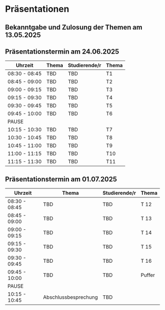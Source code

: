 # Präsentationen

## Bekanntgabe und Zulosung der Themen am 13.05.2025


## Präsentationstermin am 24.06.2025

| Uhrzeit | Thema | Studierende/r | Thema |
|---|---|---| --- |
| 08:30 - 08:45 | TBD | TBD | T1 |
| 08:45 - 09:00 | TBD | TBD | T2 |
| 09:00 - 09:15 | TBD | TBD | T3 |
| 09:15 - 09:30 | TBD | TBD | T4 |
| 09:30 - 09:45 | TBD | TBD | T5 |
| 09:45 - 10:00 | TBD | TBD | T6 |
| PAUSE | | | |
| 10:15 - 10:30 | TBD | TBD | T7 |
| 10:30 - 10:45 | TBD | TBD | T8 |
| 10:45 - 11:00 | TBD | TBD | T9 |
| 11:00 - 11:15 | TBD | TBD | T10 |
| 11:15 - 11:30 | TBD | TBD | T11 |

## Präsentationstermin am 01.07.2025

| Uhrzeit | Thema | Studierende/r | Thema |
|---|---|---| --- |
| 08:30 - 08:45 | TBD | TBD | T 12 |
| 08:45 - 09:00 | TBD | TBD | T 13 |
| 09:00 - 09:15 | TBD | TBD | T 14 |
| 09:15 - 09:30 | TBD | TBD | T 15 |
| 09:30 - 09:45 | TBD | TBD | T 16 |
| 09:45 - 10:00 | TBD | TBD | Puffer |
| PAUSE | | |
| 10:15 - 10:45 | Abschlussbesprechung | TBD | 


